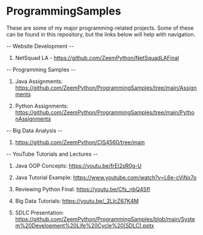 # ProgrammingSamples
These are some of my major programming-related projects. 
Some of these can be found in this repository, but the links below will help with navigation.

-- Website Development --

1. NetSquad LA - https://github.com/ZeemPython/NetSquadLAFinal

-- Programming Samples --

1. Java Assignments: https://github.com/ZeemPython/ProgrammingSamples/tree/main/Assignments

2. Python Assignments: https://github.com/ZeemPython/ProgrammingSamples/tree/main/PythonAssignments



-- Big Data Analysis --


1. https://github.com/ZeemPython/CIS4560/tree/main

-- YouTube Tutorials and Lectures -- 

1. Java OOP Concepts: https://youtu.be/frEl2sR0g-U

2. Java Tutorial Example: https://www.youtube.com/watch?v=L6e-cViNx7o

3. Reviewing Python Final: https://youtu.be/Cfs_nbQ4SfI

4. Big Data Tutorials: https://youtu.be/_2LlcZ67K4M

5. SDLC Presentation: https://github.com/ZeemPython/ProgrammingSamples/blob/main/System%20Development%20Life%20Cycle%20(SDLC).pptx

